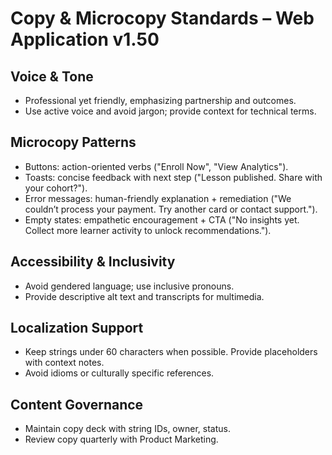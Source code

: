 # Copy & Microcopy Standards – Web Application v1.50

## Voice & Tone
- Professional yet friendly, emphasizing partnership and outcomes.
- Use active voice and avoid jargon; provide context for technical terms.

## Microcopy Patterns
- Buttons: action-oriented verbs ("Enroll Now", "View Analytics").
- Toasts: concise feedback with next step ("Lesson published. Share with your cohort?").
- Error messages: human-friendly explanation + remediation ("We couldn’t process your payment. Try another card or contact support.").
- Empty states: empathetic encouragement + CTA ("No insights yet. Collect more learner activity to unlock recommendations.").

## Accessibility & Inclusivity
- Avoid gendered language; use inclusive pronouns.
- Provide descriptive alt text and transcripts for multimedia.

## Localization Support
- Keep strings under 60 characters when possible. Provide placeholders with context notes.
- Avoid idioms or culturally specific references.

## Content Governance
- Maintain copy deck with string IDs, owner, status.
- Review copy quarterly with Product Marketing.

